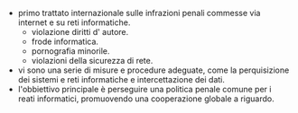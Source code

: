 
- primo trattato internazionale sulle infrazioni penali commesse via internet e su reti informatiche.
	- violazione diritti d' autore. 
	- frode informatica.
	- pornografia minorile. 
	- violazioni della sicurezza di rete.
- vi sono una serie di misure e procedure adeguate, come la perquisizione dei sistemi e reti informatiche e intercettazione dei dati.   
- l'obbiettivo principale è perseguire una politica penale comune per i reati informatici, promuovendo una cooperazione globale a riguardo. 